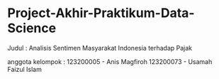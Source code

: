 # Project-Akhir-Praktikum-Data-Science
Judul : Analisis Sentimen Masyarakat Indonesia terhadap Pajak

anggota kelompok : 
123200005 - Anis Magfiroh
123200073 - Usamah Faizul Islam
